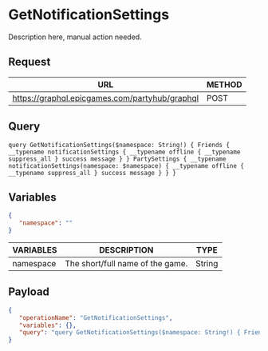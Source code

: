 # GetNotificationSettings

Description here, manual action needed.

## Request
| URL | METHOD |
| - | - |
| https://graphql.epicgames.com/partyhub/graphql | POST |

## Query
```
query GetNotificationSettings($namespace: String!) { Friends { __typename notificationSettings { __typename offline { __typename suppress_all } success message } } PartySettings { __typename notificationSettings(namespace: $namespace) { __typename offline { __typename suppress_all } success message } } }
```

## Variables
```json
{
   "namespace": ""
}
```
| VARIABLES | DESCRIPTION | TYPE |
| - | - | - |
| namespace | The short/full name of the game. | String |

## Payload
```json
{
   "operationName": "GetNotificationSettings",
   "variables": {},
   "query": "query GetNotificationSettings($namespace: String!) { Friends { __typename notificationSettings { __typename offline { __typename suppress_all } success message } } PartySettings { __typename notificationSettings(namespace: $namespace) { __typename offline { __typename suppress_all } success message } } }"
}
```